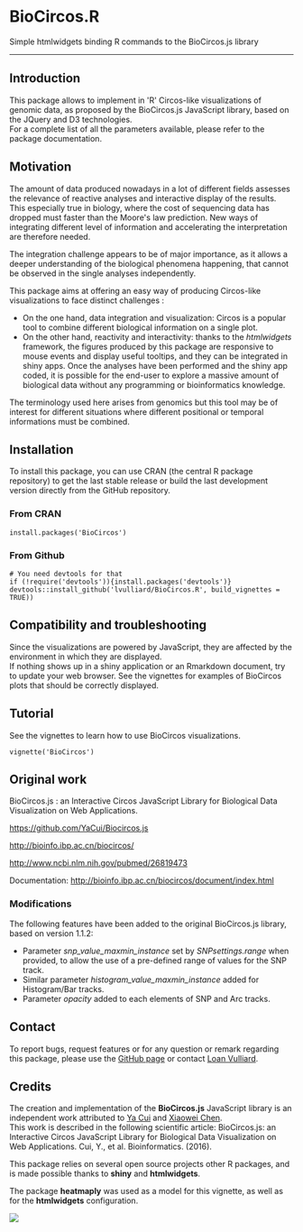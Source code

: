 # BioCircos.R
Simple htmlwidgets binding R commands to the BioCircos.js library

---

## Introduction

This package allows to implement in 'R' Circos-like visualizations of genomic data, as proposed by the BioCircos.js JavaScript library, based on the JQuery and D3 technologies.  
For a complete list of all the parameters available, please refer to the package documentation.


## Motivation

The amount of data produced nowadays in a lot of different fields assesses the relevance of reactive analyses and interactive display of the results. This especially true in biology, where the cost of sequencing data has dropped must faster than the Moore's law prediction. New ways of integrating different level of information and accelerating the interpretation are therefore needed.

The integration challenge appears to be of major importance, as it allows a deeper understanding of the biological phenomena happening, that cannot be observed in the single analyses independently.  

This package aims at offering an easy way of producing Circos-like visualizations to face distinct challenges :

* On the one hand, data integration and visualization: Circos is a popular tool to combine different biological information on a single plot.
* On the other hand, reactivity and interactivity: thanks to the *htmlwidgets* framework, the figures produced by this package are responsive to mouse events and display useful tooltips, and they can be integrated in shiny apps. Once the analyses have been performed and the shiny app coded, it is possible for the end-user to explore a massive amount of biological data without any programming or bioinformatics knowledge.

The terminology used here arises from genomics but this tool may be of interest for different situations where different positional or temporal informations must be combined.


## Installation

To install this package, you can use CRAN (the central R package repository) to get the last stable release or build the last development version directly from the GitHub repository.

### From CRAN

	install.packages('BioCircos')

### From Github

	# You need devtools for that
	if (!require('devtools')){install.packages('devtools')}
	devtools::install_github('lvulliard/BioCircos.R', build_vignettes = TRUE))


## Compatibility and troubleshooting

Since the visualizations are powered by JavaScript, they are affected by the environment in which they are displayed.  
If nothing shows up in a shiny application or an Rmarkdown document, try to update your web browser. 
See the vignettes for examples of BioCircos plots that should be correctly displayed.


## Tutorial

See the vignettes to learn how to use BioCircos visualizations.

	vignette('BioCircos')


## Original work

BioCircos.js : an Interactive Circos JavaScript Library for Biological Data Visualization on Web Applications. 

https://github.com/YaCui/Biocircos.js

http://bioinfo.ibp.ac.cn/biocircos/

http://www.ncbi.nlm.nih.gov/pubmed/26819473

Documentation: http://bioinfo.ibp.ac.cn/biocircos/document/index.html

### Modifications

The following features have been added to the original BioCircos.js library, based on version 1.1.2:

* Parameter *snp_value_maxmin_instance* set by *SNPsettings.range* when provided, to allow the use of a pre-defined range of values for the SNP track.
* Similar parameter *histogram_value_maxmin_instance* added for Histogram/Bar tracks.
* Parameter *opacity* added to each elements of SNP and Arc tracks.


## Contact

To report bugs, request features or for any question or remark regarding this package, please use the <a href="https://github.com/lvulliard/BioCircos.R">GitHub page</a> or contact <a href="mailto:lvulliard@cemm.at">Loan Vulliard</a>.


## Credits

The creation and implementation of the **BioCircos.js** JavaScript library is an independent work attributed to <a href="mailto:cui_ya@163.com">Ya Cui</a> and <a href="mailto:chenxiaowei@moon.ibp.ac.cn">Xiaowei Chen</a>.  
This work is described in the following scientific article: BioCircos.js: an Interactive Circos JavaScript Library for Biological Data Visualization on Web Applications. Cui, Y., et al. Bioinformatics. (2016).

This package relies on several open source projects other R packages, and is made possible thanks to **shiny** and **htmlwidgets**. 

The package **heatmaply** was used as a model for this vignette, as well as for the **htmlwidgets** configuration.

[![](https://cranlogs.r-pkg.org/badges/BioCircos)](https://cran.r-project.org/package=BioCircos)